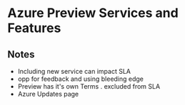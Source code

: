 # Azure Preview Services and Features

## Notes
* Including new service can impact SLA
* opp for feedback and using bleeding edge
* Preview has it's own Terms . excluded from SLA
* Azure Updates page